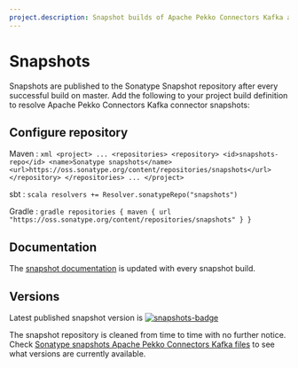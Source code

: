 ```yaml
---
project.description: Snapshot builds of Apache Pekko Connectors Kafka are provided via the Sonatype snapshot repository.
---
```

# Snapshots

[snapshots-badge]:  https://img.shields.io/nexus/s/com.typesafe.akka/akka-stream-kafka_2.13?server=https%3A%2F%2Foss.sonatype.org
[snapshots]:        https://oss.sonatype.org/content/repositories/snapshots/com/typesafe/akka/akka-stream-kafka_2.13/

Snapshots are published to the Sonatype Snapshot repository after every successful build on master.
Add the following to your project build definition to resolve Apache Pekko Connectors Kafka connector snapshots:

## Configure repository

Maven
:   ```xml
    <project>
    ...
      <repositories>
        <repository>
            <id>snapshots-repo</id>
            <name>Sonatype snapshots</name>
            <url>https://oss.sonatype.org/content/repositories/snapshots</url>
        </repository>
      </repositories>
    ...
    </project>
    ```

sbt
:   ```scala
    resolvers += Resolver.sonatypeRepo("snapshots")
    ```

Gradle
:   ```gradle
    repositories {
      maven {
        url  "https://oss.sonatype.org/content/repositories/snapshots"
      }
    }
    ```

## Documentation

The [snapshot documentation](https://doc.akka.io/docs/alpakka-kafka/snapshot/) is updated with every snapshot build.

## Versions

Latest published snapshot version is [![snapshots-badge][]][snapshots]

The snapshot repository is cleaned from time to time with no further notice. Check [Sonatype snapshots Apache Pekko Connectors Kafka files](https://oss.sonatype.org/content/repositories/snapshots/com/typesafe/akka/akka-stream-kafka_2.13/) to see what versions are currently available.
